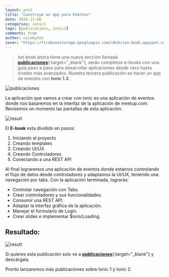 ```yaml
---
layout: post
title: "Construye un app para Eventos"
date: 2016-12-06
categories: ionic1
tags: [publications, ionic1]
comments: true
author: nicobytes
cover: "https://firebasestorage.googleapis.com/v0/b/ion-book.appspot.com/o/posts%2Fion-events%2FConstruye%20un%20app%20para%20Eventos!.jpg?alt=media"
---
```


> Ion book ahora tiene una nueva sección llamada [**publicaciones**](http://www.ion-book.com/publications/){:target="_blank"}, serán completos e-books con una guía paso a paso para desarrollar aplicaciones desde cero hasta niveles más avanzados. Nuestra tercera publicación es hacer un app de eventos con **Ionic 1.3**.

<img class="img-responsive" src="https://firebasestorage.googleapis.com/v0/b/ion-book.appspot.com/o/posts%2Fion-events%2FConstruye%20un%20app%20para%20Eventos!.jpg?alt=media" alt="publicaciones">

La aplicación que vamos a crear con ionic es una aplicación de eventos donde nos basaremos en la interfaz de la aplicación de meetup.com. Revisemos un momento las pantallas de esta aplicación:

<img class="img-responsive" src="https://firebasestorage.googleapis.com/v0/b/ion-book.appspot.com/o/posts%2Fion-events%2Fmeetup.png?alt=media" alt="result">

El **E-book** esta dividido en pasos:

1. Iniciando el proyecto
1. Creando templates
1. Creando UI/UX
1. Creando Controladores
1. Conectando a una REST API

Al final lograremos una aplicación de eventos donde estamos controlando el flujo de datos desde controladores y adaptamos la UI/UX, teniendo una navegación por tabs. Con la aplicación terminada, lograrás:

- Controlar navegación con Tabs.
- Crear controladores y sus funcionalidades. 
- Consumir una REST API.
- Adaptar la interfaz gráfica de la aplicación.
- Manejar el formulario de Login.
- Crear slides e implementar $ionicLoading.

## Resultado:

<img class="img-responsive" src="https://firebasestorage.googleapis.com/v0/b/ion-book.appspot.com/o/posts%2Fion-events%2Fresult.jpg?alt=media" alt="result">

Si quieres esta publicación solo ve a [**publicaciones**](http://www.ion-book.com/publications/){:target="_blank"} y descárgala.

Pronto lanzaremos más publicaciones sobre Ionic 1 y Ionic 2.